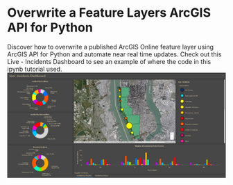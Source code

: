 # Overwrite a Feature Layers ArcGIS API for Python
Discover how to overwrite a published ArcGIS Online feature layer using ArcGIS API for Python and automate near real time updates. Check out this Live - Incidents Dashboard to see an example of where the code in this ipynb tutorial used. 
![PPdashboardimage_Githubreadme](https://github.com/polanch190/Overwrite-a-Feature-Layers-ArcGIS-API-for-Python/blob/main/PPdashboardimage.PNG)
